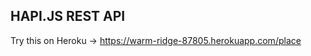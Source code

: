 HAPI.JS REST API
----------------

Try this on Heroku -> https://warm-ridge-87805.herokuapp.com/place